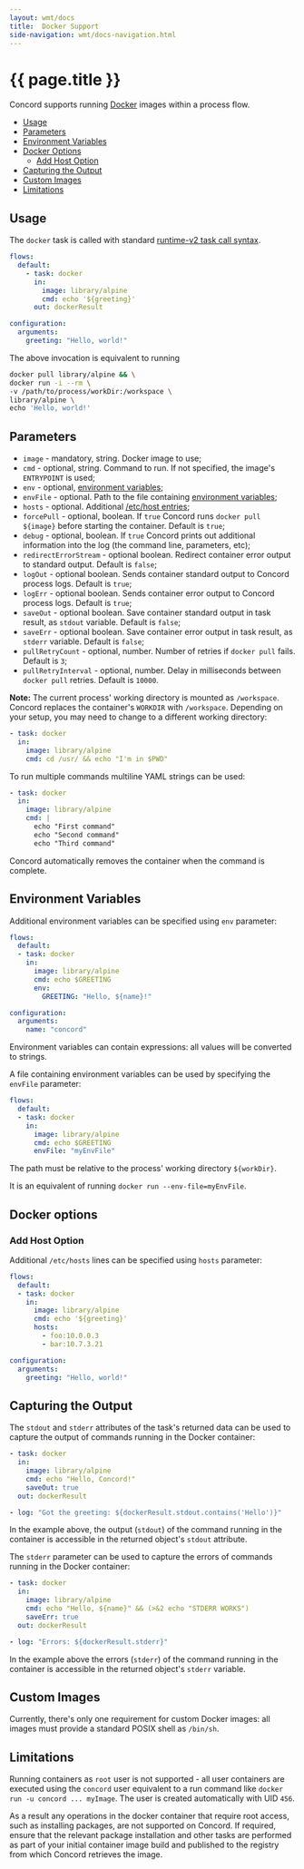 ```yaml
---
layout: wmt/docs
title:  Docker Support
side-navigation: wmt/docs-navigation.html
---
```


# {{ page.title }}

Concord supports running [Docker](https://hub.docker.com/) images within a process flow.

- [Usage](#usage)
- [Parameters](#parameters)
- [Environment Variables](#environment-variables)
- [Docker Options](#docker-options)
    - [Add Host Option](#add-host-option)
- [Capturing the Output](#capturing-the-output)
- [Custom Images](#custom-images)
- [Limitations](#limitations)

## Usage

The `docker` task is called with standard
[runtime-v2 task call syntax](../processes-v2/flows.html#task-calls).

```yaml
flows:
  default:
    - task: docker
      in:
        image: library/alpine
        cmd: echo '${greeting}'
      out: dockerResult

configuration:
  arguments:
    greeting: "Hello, world!"
```

The above invocation is equivalent to running

```bash
docker pull library/alpine && \
docker run -i --rm \
-v /path/to/process/workDir:/workspace \
library/alpine \
echo 'Hello, world!'
```

## Parameters

- `image` - mandatory, string. Docker image to use;
- `cmd` - optional, string. Command to run. If not specified, the image's
`ENTRYPOINT` is used;
- `env` - optional, [environment variables](#environment-variables);
- `envFile` - optional. Path to the file containing
[environment variables](#environment-variables);
- `hosts` - optional. Additional [/etc/host entries](#add-host-option);
- `forcePull` - optional, boolean. If `true` Concord runs
`docker pull ${image}` before starting the container. Default is `true`;
- `debug` - optional, boolean. If `true` Concord prints out additional
information into the log (the command line, parameters, etc);
- `redirectErrorStream` - optional boolean. Redirect container error output to standard output. Default is `false`; 
- `logOut` - optional boolean. Sends container standard output to Concord process logs. Default is `true`;
- `logErr` - optional boolean. Sends container error output to Concord process logs. Default is `true`;
- `saveOut` - optional boolean. Save container standard output in task result, as `stdout` variable. Default is `false`;
- `saveErr` - optional boolean. Save container error output in task result, as `stderr` variable. Default is `false`;
- `pullRetryCount` - optional, number. Number of retries if `docker pull`
fails. Default is `3`;
- `pullRetryInterval` - optional, number. Delay in milliseconds between
`docker pull` retries. Default is `10000`.

**Note:** The current process' working directory is mounted as `/workspace`.
Concord replaces the container's `WORKDIR` with `/workspace`. Depending
on your setup, you may need to change to a different working directory:

```yaml
- task: docker
  in:
    image: library/alpine
    cmd: cd /usr/ && echo "I'm in $PWD"
``` 

To run multiple commands multiline YAML strings can be used:

```yaml
- task: docker
  in:
    image: library/alpine
    cmd: |
      echo "First command"
      echo "Second command"
      echo "Third command"
```

Concord automatically removes the container when the command is complete.

## Environment Variables

Additional environment variables can be specified using `env` parameter:

```yaml
flows:
  default:
  - task: docker
    in:
      image: library/alpine
      cmd: echo $GREETING
      env:
        GREETING: "Hello, ${name}!"

configuration:
  arguments:
    name: "concord"
```

Environment variables can contain expressions: all values will be
converted to strings.

A file containing environment variables can be used by specifying
the `envFile` parameter:

```yaml
flows:
  default:
  - task: docker
    in:
      image: library/alpine
      cmd: echo $GREETING
      envFile: "myEnvFile"
```

The path must be relative to the process' working directory `${workDir}`.

It is an equivalent of running `docker run --env-file=myEnvFile`.

## Docker options

### Add Host Option

Additional `/etc/hosts` lines can be specified using `hosts` parameter:

```yaml
flows:
  default:
  - task: docker
    in:
      image: library/alpine
      cmd: echo '${greeting}'
      hosts:
        - foo:10.0.0.3
        - bar:10.7.3.21

configuration:
  arguments:
    greeting: "Hello, world!"
```

## Capturing the Output

The `stdout` and `stderr` attributes of the task's returned data can be used to
capture the output of commands running in the Docker container:

```yaml
- task: docker
  in:
    image: library/alpine
    cmd: echo "Hello, Concord!"
    saveOut: true
  out: dockerResult

- log: "Got the greeting: ${dockerResult.stdout.contains('Hello')}"
```

In the example above, the output (`stdout`) of the command running in the
container is accessible in the returned object's `stdout` attribute.

The `stderr` parameter can be used to capture the errors of commands running
in the Docker container:

```yaml
- task: docker
  in:
    image: library/alpine
    cmd: echo "Hello, ${name}" && (>&2 echo "STDERR WORKS")
    saveErr: true
  out: dockerResult

- log: "Errors: ${dockerResult.stderr}"
```

In the example above the errors (`stderr`) of the command running in the
container is accessible in the returned object's `stderr` variable.

## Custom Images

Currently, there's only one requirement for custom Docker images: all images
must provide a standard POSIX shell as `/bin/sh`.

## Limitations

Running containers as `root` user is not supported - all user containers are
executed using the `concord` user equivalent to a run command like `docker run
-u concord ... myImage`.  The user is created automatically with UID `456`.

As a result any operations in the docker container that require root access,
such as installing packages, are not supported on Concord. If required, ensure
that the relevant package installation and other tasks are performed as part of
your initial container image build and published to the registry from which
Concord retrieves the image.
